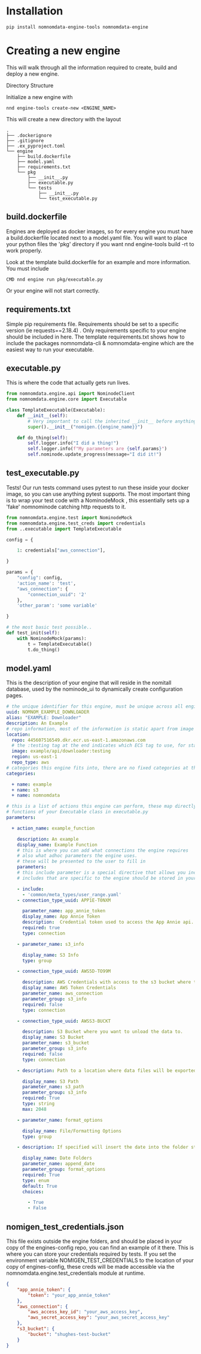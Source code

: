# Installation

`pip install nomnomdata-engine-tools nomnomdata-engine`

# Creating a new engine

This will walk through all the information required to create, build and deploy a new engine.

Directory Structure

Initialize a new engine with

`nnd engine-tools create-new <ENGINE_NAME>`

This will create a new directory with the layout

``` directory
.
├── .dockerignore
├── .gitignore
├── .ex_pyproject.toml
└── engine
    ├── build.dockerfile
    ├── model.yaml
    ├── requirements.txt
    └── pkg
        ├── __init__.py
        ├── executable.py
        └── tests
            ├── __init__.py
            └── test_executable.py
```

## build.dockerfile

Engines are deployed as docker images, so for every engine you must have a build.dockerfile located next to a model.yaml file. You will want to place your python files the 'pkg' directory if you want nnd engine-tools build -rt to work properly.

Look at the template build.dockerfile for an example and more information. You must include

`CMD nnd engine run pkg/executable.py`

 Or your engine will not start correctly.

## requirements.txt

Simple pip requirements file. Requirements should be set to a specific version (ie requests==2.18.4) . Only requirements specific to your engine should be included in here. The template requirements.txt shows how to include the packages nomnomdata-cli & nomnomdata-engine which are the easiest way to run your executable.

## executable.py

This is where the code that actually gets run lives.

``` python
from nomnomdata.engine.api import NominodeClient
from nomnomdata.engine.core import Executable

class TemplateExecutable(Executable):
    def __init__(self):
        # Very important to call the inherited __init__ before anything else
        super().__init__("nomigen.{{engine_name}}")

    def do_thing(self):
        self.logger.info("I did a thing!")
        self.logger.info(f"My parameters are {self.params}")
        self.nominode.update_progress(message="I did it!")

```

## test_executable.py

Tests! Our run tests command uses pytest to run these inside your docker image, so you can use anything pytest supports. The most important thing is to wrap your test code with a NominodeMock , this essentially sets up a 'fake' nomnominode catching http requests to it.

```python
from nomnomdata.engine.test import NominodeMock
from nomnomdata.engine.test_creds import credentials
from ..executable import TemplateExecutable

config = {

    1: credentials["aws_connection"],

}

params = {
    "config": config,
    'action_name': 'test',
    "aws_connection": {
        "connection_uuid": '2'
    },
    'other_param': 'some variable'

}

# the most basic test possible..
def test_init(self):
    with NominodeMock(params):
        t = TemplateExecutable()
        t.do_thing()

```

## model.yaml

This is the description of your engine that will reside in the nomitall database, used by the nominode_ui to dynamically create configuration pages.

```yaml
# the unique identifier for this engine, must be unique across all engines
uuid: NOMNOM_EXAMPLE_DOWNLOADER
alias: "EXAMPLE: Downloader"
description: An Example
# repo information, most of the information is static apart from image
location:
  repo: 445607516549.dkr.ecr.us-east-1.amazonaws.com
  # the :testing tag at the end indicates which ECS tag to use, for staging this should be testing, prod should use alpha
  image: example/api/downloader:testing
  region: us-east-1
  repo_type: aws
# categories this engine fits into, there are no fixed categories at this time
categories:

  + name: example
  + name: s3
  + name: nomnomdata

# this is a list of actions this engine can perform, these map directly to
# functions of your Executable class in executable.py
parameters:

  + action_name: example_function

    description: An example
    display_name: Example Function
    # this is where you can add what connections the engine requires
    # also what adhoc parameters the engine uses.
    # these will be presented to the user to fill in
    parameters:
    # this include parameter is a special directive that allows you include parameters from other files
    # includes that are specific to the engine should be stored in your_engine/models

    - include:
      - 'common/meta_types/user_range.yaml'
    - connection_type_uuid: APP1E-T0NXM

      parameter_name: app_annie_token
      display_name: App Annie Token
      description:  Credential token used to access the App Annie api.
      required: true
      type: connection

    - parameter_name: s3_info

      display_name: S3 Info
      type: group

    - connection_type_uuid: AWS5D-TO99M

      description: AWS Credentials with access to the s3 bucket where the data table lives.
      display_name: AWS Token Credentials
      parameter_name: aws_connection
      parameter_group: s3_info
      required: false
      type: connection

    - connection_type_uuid: AWSS3-BUCKT

      description: S3 Bucket where you want to unload the data to.
      display_name: S3 Bucket
      parameter_name: s3_bucket
      parameter_group: s3_info
      required: false
      type: connection

    - description: Path to a location where data files will be exported

      display_name: S3 Path
      parameter_name: s3_path
      parameter_group: s3_info
      required: True
      type: string
      max: 2048

    - parameter_name: format_options

      display_name: File/Formatting Options
      type: group

    - description: If specified will insert the date into the folder structure.  Example... y=1998/m=12/d=25/file_name.json.gz.

      display_name: Date Folders
      parameter_name: append_date
      parameter_group: format_options
      required: True
      type: enum
      default: True
      choices:

        - True
        - False

```

## nomigen_test_credentials.json

This file exists outside the engine folders, and should be placed in your copy of the engines-config repo, you can find an example of it there. This is where you can store your credentials required by tests. If you set the environment variable NOMIGEN_TEST_CREDENTIALS to the location of your copy of engines-config, these creds will be made accessible via the nomnomdata.engine.test_credentials module at runtime.

``` JSON
{
    "app_annie_token": {
        "token": "your_app_annie_token"
    },
    "aws_connection": {
        "aws_access_key_id": "your_aws_access_key",
        "aws_secret_access_key": "your_aws_secret_access_key"
    },
    "s3_bucket": {
        "bucket": "shughes-test-bucket"
    }
}
```
